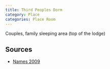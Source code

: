 ```yaml
---
title: Third Peoples Dorm
category: Place
categories: Place Room
---
```


Couples, family sleeping area (top of the lodge)

## Sources

- [Names 2009](Names-2009)

